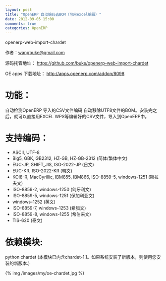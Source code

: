 ```yaml
---
layout: post
title: "OpenERP 自动编码去BOM（可用excel编辑）"
date: 2012-09-05 15:00
comments: true
categories: OpenERP
---
```


openerp-web-import-chardet

作者：wangbuke@gmail.com

源码托管地址： https://github.com/buke/openerp-web-import-chardet

OE apps 下载地址： http://apps.openerp.com/addon/8098

# 功能：

自动检测OpenERP 导入的CSV文件编码 自动移除UTF8文件的BOM。安装完之后，就可以直接用EXCEL WPS等编辑好的CSV文件，导入到OpenERP中。

# 支持编码：

* ASCII, UTF-8
* Big5, GBK, GB2312, HZ-GB, HZ-GB-2312 (简体/繁体中文)
* EUC-JP, SHIFT_JIS, ISO-2022-JP (日文)
* EUC-KR, ISO-2022-KR (韩文)
* KOI8-R, MacCyrillic, IBM855, IBM866, ISO-8859-5, windows-1251 (斯拉夫文)
* ISO-8859-2, windows-1250 (匈牙利文)
* ISO-8859-5, windows-1251 (保加利亚文)
* windows-1252 (英文)
* ISO-8859-7, windows-1253 (希腊文)
* ISO-8859-8, windows-1255 (希伯来文)
* TIS-620 (泰文)

# 依赖模块:

python chardet (本模块已内含chardet-1.1。如果系统安装了新版本，则使用您安装的新版本.)

 
{% img /images/my/oe-chardet.jpg %}

